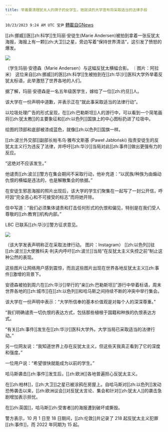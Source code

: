 ```yaml
---
title: 举着要清理犹太人的牌子的女学生，她就读的大学宣布将采取适当的法律手段
---
```

`10/23/2023 9:24 AM UTC 宝尹` [轉載自GNews](https://gnews.org/articles/1869205)

[[zh:挪威]]医[[zh:科学]]生玛丽·安徒生(Marie Andersen)被拍到拿着一张反犹太海报，海报上有一颗[[zh:大卫]]之星，旁边写着“保持世界清洁”，这引发了愤怒的爆发。

![](https://i.imgur.com/kUcyH53.jpg)

（学生玛丽·安德森（Marie Andersen）与这幅反犹太横幅合影。 ｜图片：阿拉米）
这位来自[[zh:挪威]]的医[[zh:科学]]生被拍到在[[zh:华沙]]医科大学外举着反犹太标语，此举激怒了世界各地的人们。

据了解，玛丽·安德森是一名五年级医学生，嫁给了一位[[zh:约旦]]人。

该大学在一份声明中道歉，并表示正在“就此事采取适当的法律行动”。

以垃圾处理广告的形式呈现，在[[zh:巴勒斯坦]]人的游行中，可以看到一个简笔画将[[zh:犹太教]]的主要象征和[[zh:以色列]]国旗上的中心图标扔进了垃圾中。

绘图的顶部和底部被漆成蓝色，就像[[zh:以色列]]国旗一样。

[[zh:波兰外交部]]副部长帕韦乌·雅布文斯基 (Paweł Jabłoński) 指责安徒生的反犹太主义行为违反了法律，并呼吁[[zh:华沙]]当局对此[[zh:事件]]做出更强有力的反应。

“这绝对不应该发生。”

他谴责[[zh:波兰]]警方在集会期间不采取行动，他补充道：“以民族/种族为由煽动仇恨的横幅是违法的，也是解散集会的依据。”

在安徒生邪恶海报的照片出现后，该大学的学生们聚集在一起写了一封公开信，呼吁因“完全恶心和不可接受的标志”而将她开除。

信中写道：“我们必须集体谴责和打击任何形式的仇恨和偏见，特别是在我们受人尊敬的[[zh:教育]]机构内部。”

LBC 已联系[[zh:华沙]]警方征求意见。

![](https://i.imgur.com/iw3RN44.jpg)

（该大学发表声明称正在采取法律行动。 图片：Instagram）
[[zh:以色列]]驻[[zh:波兰]]大使雅科夫·利夫内呼吁[[zh:波兰]]当局“在反犹太主义失控之前”制止这种公然的表现。

这些图片让网络用户感到震惊，而且这些图片出现在世界各地反犹太主义[[zh:事件]]激增的背景下。

安德森被拍到周六在[[zh:华沙]]举行的“亲[[zh:巴勒斯坦]]”游行中举着标语，周末世界各地的[[zh:城市]]在[[zh:以色列]]和哈马斯之间持续不断的冲突中举行集会。

该大学在一份声明中表示：“大学所信奉的基本价值观是对每个人的深深尊重。”

“我们明确谴责一切仇恨的表达方式，包括那些植根于国籍和种族的仇恨表达方式。

“有关[[zh:事件]]发生在[[zh:华沙]]医科大学外。大学当局已采取适当的法律行动。”

另一位网友说：“我知道世界上存在反犹太主义，但这些天我真正看到了它的深度和强度。”

一位用户说：“希望很快就能成为以前的学生。”

哈马斯袭击[[zh:事件]]发生后，[[zh:欧洲]]各地普遍担心反犹太主义。

在[[zh:柏林]]，[[zh:大卫]]之星已被涂鸦在房屋上。自哈马斯对[[zh:以色列]]发动恐怖袭击以来，[[zh:欧洲议会]]对反犹太言论、集会和针对[[zh:犹太人]]的袭击急剧增加表示担忧。

在[[zh:英国]]，哈马斯[[zh:受害者]]的海报遭到破坏或撕毁。

警方表示，10 月 1 日至 18 日期间，[[zh:伦敦]]共记录了 218 起反犹太主义犯罪[[zh:事件]]，而 2022 年同期为 15 起。

